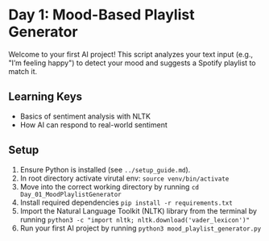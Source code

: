 # Day 1: Mood-Based Playlist Generator

Welcome to your first AI project! This script analyzes your text input (e.g., "I’m feeling happy") to detect your mood and suggests a Spotify playlist to match it.

## Learning Keys
- Basics of sentiment analysis with NLTK
- How AI can respond to real-world sentiment

## Setup
1. Ensure Python is installed (see `../setup_guide.md`).
2. In root directory activate virutal env: `source venv/bin/activate`
3. Move into the correct working directory by running `cd Day_01_MoodPlaylistGenerator`
4. Install required dependencies `pip install -r requirements.txt`
4. Import the Natural Language Toolkit (NLTK) library from the terminal by running `python3 -c "import nltk; nltk.download('vader_lexicon')"`
5. Run your first AI project by running `python3 mood_playlist_generator.py`



